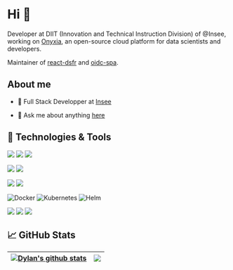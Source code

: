 # Hi 👋

Developer at DIIT (Innovation and Technical Instruction Division) of @Insee, working on [Onyxia](https://github.com/inseeFrlab/onyxia), an open-source cloud platform for data scientists and developers.

Maintainer of [react-dsfr](https://github.com/codegouvfr/react-dsfr) and [oidc-spa](https://github.com/keycloakify/oidc-spa).


## About me

- :briefcase: Full Stack Developper at [Insee](https://github.com/InseeFr/)

- :e-mail: Ask me about anything [here](mailto:dylan.decrulle@insee.fr)

## 🔧 Technologies & Tools

![](https://img.shields.io/badge/JavaScript-F7DF1E?style=for-the-badge&logo=javascript&logoColor=black)
![](https://img.shields.io/badge/TypeScript-007ACC?style=for-the-badge&logo=typescript&logoColor=white)
![](https://img.shields.io/badge/React-20232A?style=for-the-badge&logo=react&logoColor=61DAFB)
 
![](https://img.shields.io/badge/Java-ED8B00?style=for-the-badge&logo=openjdk&logoColor=white)
![](https://img.shields.io/badge/Spring-6DB33F?style=for-the-badge&logo=spring&logoColor=white)

![](https://img.shields.io/badge/PostgreSQL-316192?style=for-the-badge&logo=postgresql&logoColor=white)
![](https://img.shields.io/badge/MongoDB-4EA94B?style=for-the-badge&logo=mongodb&logoColor=white)

![Docker](https://img.shields.io/badge/docker-%230db7ed.svg?style=for-the-badge&logo=docker&logoColor=white)
![Kubernetes](https://img.shields.io/badge/kubernetes-%23326ce5.svg?style=for-the-badge&logo=kubernetes&logoColor=white)
![Helm](https://img.shields.io/badge/HELM-0f1689?style=for-the-badge&logo=helm&logoColor=white)


![](https://img.shields.io/badge/mac%20os-000000?style=for-the-badge&logo=apple&logoColor=white)
![](https://img.shields.io/badge/Visual_Studio_Code-0078D4?style=for-the-badge&logo=visual%20studio%20code&logoColor=white)
![](https://img.shields.io/badge/IntelliJ_IDEA-000000.svg?style=for-the-badge&logo=intellij-idea&logoColor=white)


## :chart_with_upwards_trend: GitHub Stats 

| <a href="https://github.com/anuraghazra/github-readme-stats"><img align="center" src="https://github-readme-stats.vercel.app/api?username=ddecrulle&show_icons=true&include_all_commits=true&theme=algolia&hide_border=true" alt="Dylan's github stats" /></a> | <a href="https://github.com/anuraghazra/github-readme-stats"><img align="center" src="https://github-readme-stats.vercel.app/api/top-langs/?username=ddecrulle&layout=compact&theme=algolia&hide_border=true" /></a> |
| ------------- | ------------- |


<!--
#### Top Repositories


<a href="">
  <img align="center" src="https://github-readme-stats.vercel.app/api/pin/?username=anuraghazra&repo=github-readme-stats&theme=buefy" />
</a>
<a href="https://github.com/anuraghazra/anuraghazra.github.io">
  <img align="center" src="https://github-readme-stats.vercel.app/api/pin/?username=anuraghazra&repo=anuraghazra.github.io&theme=buefy" />
</a>

-->
